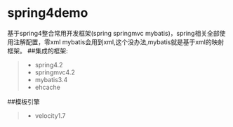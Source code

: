 # spring4demo
基于spring4整合常用开发框架(spring springmvc mybatis)，spring相关全部使用注解配置，零xml
mybatis会用到xml,这个没办法,mybatis就是基于xml的映射框架。
##集成的框架:
>* spring4.2
>* springmvc4.2
>* mybatis3.4
>* ehcache

##模板引擎
>* velocity1.7
>
